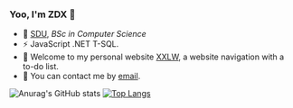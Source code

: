 ### Yoo, I'm ZDX 👋
- 🍻 [SDU](https://www.sdu.edu.cn/), _BSc in Computer Science_
- ⚡ JavaScript .NET T-SQL.
- 🌱 Welcome to my personal website [XXLW](https://xxlw.xyz), a website navigation with a to-do list.
- 💬 You can contact me by [email](dx2398463125@foxmail.com).
<!-- - 📫 
- 😄 
- ⚡ 
- 👯 
- 🤔  -->
![Anurag's GitHub stats](https://github-readme-stats.vercel.app/api?username=ZDXSDU&count_private=true&show_icons=true&theme=radical&count_private=true)
[![Top Langs](https://github-readme-stats.vercel.app/api/top-langs/?username=ZDXSDU)](https://github.com/anuraghazra/github-readme-stats)
